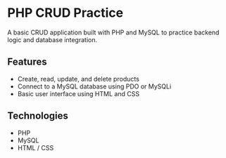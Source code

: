# PHP CRUD Practice

A basic CRUD application built with PHP and MySQL to practice backend logic and database integration.

## Features

- Create, read, update, and delete products
- Connect to a MySQL database using PDO or MySQLi
- Basic user interface using HTML and CSS

## Technologies

- PHP
- MySQL
- HTML / CSS

